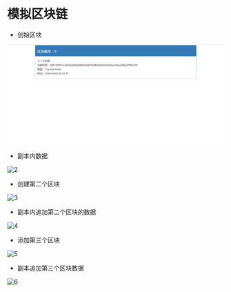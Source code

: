 # 模拟区块链

* 创始区块

![1](./img/1.png)

* 副本内数据

![2](D:\模拟区块链\img\2.png)

* 创建第二个区块

![3](D:\模拟区块链\img\3.png)



* 副本内追加第二个区块的数据

![4](D:\模拟区块链\img\4.png)

* 添加第三个区块

![5](D:\模拟区块链\img\5.png)

* 副本追加第三个区块数据

![6](D:\模拟区块链\img\6.png)